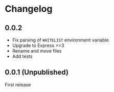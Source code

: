 # Changelog

## 0.0.2

* Fix parsing of `WHITELIST` environment variable
* Upgrade to Express >=3
* Rename and move files
* Add tests

## 0.0.1 (Unpublished)

First release
